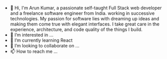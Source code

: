 - 👋 Hi, I'm Arun Kumar, a passionate self-taught Full Stack web developer and a freelance software engineer from India. working in successive technologies. My passion for software lies with dreaming up ideas and making them come true with elegant interfaces. I take great care in the experience, architecture, and code quality of the things I build.
- 👀 I’m interested in ...
- 🌱 I’m currently learning React 
- 💞️ I’m looking to collaborate on ...
- 📫 How to reach me ...

<!---
Arunkumar2611/Arunkumar2611 is a ✨ special ✨ repository because its `README.md` (this file) appears on your GitHub profile.
You can click the Preview link to take a look at your changes.
--->
